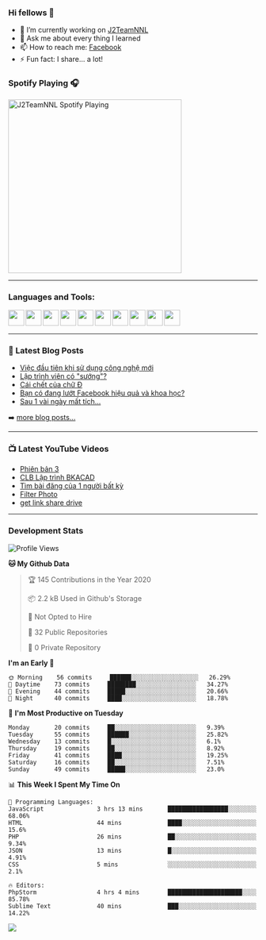 ### Hi fellows 👋

- 🔭 I’m currently working on [J2TeamNNL]
- 💬 Ask me about every thing I learned
- 📫 How to reach me: [Facebook]
- ⚡ Fun fact: I share... a lot!


### Spotify Playing 🎧
[<img src="https://spotify-playing-git-master.j2teamnnl.vercel.app/api/spotify-playing" alt="J2TeamNNL Spotify Playing" width="350" />](https://open.spotify.com/user/31ghget3jspvgpjwbv5pcwli3smab)

---

### Languages and Tools:
<img align='left' height="32" width="32" src="https://cdn.jsdelivr.net/npm/simple-icons@v3/icons/sublimetext.svg" />
<img align='left' height="32" width="32" src="https://cdn.jsdelivr.net/npm/simple-icons@v3/icons/jetbrains.svg" />
<img align='left' height="32" width="32" src="https://cdn.jsdelivr.net/npm/simple-icons@v3/icons/php.svg" />
<img align='left' height="32" width="32" src="https://cdn.jsdelivr.net/npm/simple-icons@v3/icons/javascript.svg" />
<img align='left' height="32" width="32" src="https://cdn.jsdelivr.net/npm/simple-icons@v3/icons/html5.svg" />
<img align='left' height="32" width="32" src="https://cdn.jsdelivr.net/npm/simple-icons@v3/icons/css3.svg" />
<img align='left' height="32" width="32" src="https://cdn.jsdelivr.net/npm/simple-icons@v3/icons/laravel.svg" />
<img align='left' height="32" width="32" src="https://cdn.jsdelivr.net/npm/simple-icons@v3/icons/mysql.svg" />
<img align='left' height="32" width="32" src="https://cdn.jsdelivr.net/npm/simple-icons@v3/icons/mongodb.svg" />
<img align='left' height="32" width="32" src="https://cdn.jsdelivr.net/npm/simple-icons@v3/icons/mysql.svg" />

<br>
<br>

---

### 📕 Latest Blog Posts
<!-- BLOG-POST-LIST:START -->
- [Việc đầu tiên khi sử dụng công nghệ mới](https://j2teamnnl.blogspot.com/2020/07/viec-au-tien-khi-su-dung-cong-nghe-moi.html)
- [Lập trình viên có "sướng"?](https://j2teamnnl.blogspot.com/2020/03/lap-trinh-vien-co.html)
- [Cái chết của chữ Đ](https://j2teamnnl.blogspot.com/2020/01/cai-chet-cua-chu.html)
- [Bạn có đang lướt Facebook hiệu quả và khoa học?](https://j2teamnnl.blogspot.com/2019/08/ban-co-ang-luot-web-hieu-qua-va-khoa-hoc.html)
- [Sau 1 vài ngày mất tích...](https://j2teamnnl.blogspot.com/2019/08/sau-1-vai-ngay-mat-tich.html)
<!-- BLOG-POST-LIST:END -->
➡️ [more blog posts...](https://j2teamnnl.blogspot.com)

---

### 📺 Latest YouTube Videos
<!-- YOUTUBE:START -->
- [Phiên bản 3](https://www.youtube.com/watch?v=4mnEEnLgr2E)
- [CLB Lập trình BKACAD](https://www.youtube.com/watch?v=qBt6Z4il53Y)
- [Tìm bài đăng của 1 người bất kỳ](https://www.youtube.com/watch?v=PyvfvB-l7LA)
- [Filter Photo](https://www.youtube.com/watch?v=5vnjtl5S0Ig)
- [get link share drive](https://www.youtube.com/watch?v=y2nTZzPRxAI)
<!-- YOUTUBE:END -->

---
### Development Stats
<!--START_SECTION:waka-->
![Profile Views](http://img.shields.io/badge/Profile%20Views-110-blue)

**🐱 My Github Data** 

> 🏆 145 Contributions in the Year 2020
 > 
> 📦 2.2 kB Used in Github's Storage 
 > 
> 🚫 Not Opted to Hire
 > 
> 📜 32 Public Repositories
 > 
> 🔑 0 Private Repository 
 > 
**I'm an Early 🐤** 

```text
🌞 Morning    56 commits     ██████░░░░░░░░░░░░░░░░░░░   26.29% 
🌆 Daytime    73 commits     ████████░░░░░░░░░░░░░░░░░   34.27% 
🌃 Evening    44 commits     █████░░░░░░░░░░░░░░░░░░░░   20.66% 
🌙 Night      40 commits     ████░░░░░░░░░░░░░░░░░░░░░   18.78%

```
📅 **I'm Most Productive on Tuesday** 

```text
Monday       20 commits     ██░░░░░░░░░░░░░░░░░░░░░░░   9.39% 
Tuesday      55 commits     ██████░░░░░░░░░░░░░░░░░░░   25.82% 
Wednesday    13 commits     █░░░░░░░░░░░░░░░░░░░░░░░░   6.1% 
Thursday     19 commits     ██░░░░░░░░░░░░░░░░░░░░░░░   8.92% 
Friday       41 commits     ████░░░░░░░░░░░░░░░░░░░░░   19.25% 
Saturday     16 commits     ██░░░░░░░░░░░░░░░░░░░░░░░   7.51% 
Sunday       49 commits     █████░░░░░░░░░░░░░░░░░░░░   23.0%

```


📊 **This Week I Spent My Time On** 

```text
💬 Programming Languages: 
JavaScript               3 hrs 13 mins       █████████████████░░░░░░░░   68.06% 
HTML                     44 mins             ████░░░░░░░░░░░░░░░░░░░░░   15.6% 
PHP                      26 mins             ██░░░░░░░░░░░░░░░░░░░░░░░   9.34% 
JSON                     13 mins             █░░░░░░░░░░░░░░░░░░░░░░░░   4.91% 
CSS                      5 mins              ░░░░░░░░░░░░░░░░░░░░░░░░░   2.1%

🔥 Editors: 
PhpStorm                 4 hrs 4 mins        █████████████████████░░░░   85.78% 
Sublime Text             40 mins             ███░░░░░░░░░░░░░░░░░░░░░░   14.22%

```


<!--END_SECTION:waka-->

<img align="left" src="https://github-readme-stats-git-master.j2teamnnl.vercel.app/api?username=J2TeamNNL&show_icons=true&hide_border=true" />


[J2TeamNNL]: https://j2teamnnl.com/
[Facebook]: https://fb.me/j2teamnnl
